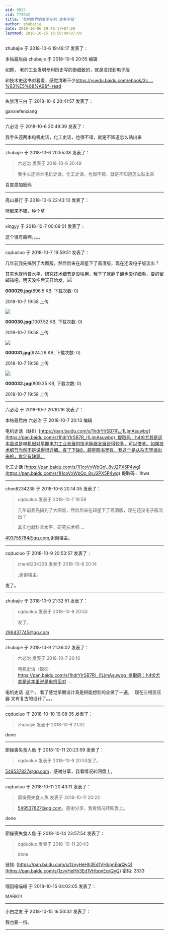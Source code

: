 ```yaml
---
aid: 9025
zid: 774942
title: '影响世界的发明专利 这书不错'
author: zhubajie
date: 2018-10-06 19:48:17+07:00
lastmod: 2018-10-15 16:50:00+07:00
---
```


zhubajie 于 2018-10-6 19:48:17 发表了：

本帖最后由 zhubajie 于 2018-10-6 20:55 编辑 

如题， 老的工业发明专利历史写的挺细致的，就是没找到电子版

和技术史这书对着看，感觉清晰不少[https://yuedu.baidu.com/ebook/3c ... %93%E5%88%A9&f=read](https://yuedu.baidu.com/ebook/3c4d61576ad97f192279168884868762caaebbc0?fr=aladdin&key=%E5%BD%B1%E5%93%8D%E4%B8%96%E7%95%8C%E7%9A%84%E5%8F%91%E6%98%8E%E4%B8%93%E5%88%A9&f=read)

---------

失禁泻三白 于 2018-10-6 20:41:57 发表了：

ganxiefenxiang

---------

六必治 于 2018-10-6 20:49:39 发表了：

我手头还两本电机史话，化工史话，也很不错，就是不知道怎么贴出来

---------

zhubajie 于 2018-10-6 20:55:08 发表了：

> 六必治 发表于 2018-10-6 20:49
> 
> 我手头还两本电机史话，化工史话，也很不错，就是不知道怎么贴出来



百度盘加密码

---------

高山景行 于 2018-10-6 22:43:10 发表了：

听起来不错，种个草

---------

xingyy 于 2018-10-7 00:09:01 发表了：

这个很有趣啊。。。。

---------

cqduoluo 于 2018-10-7 19:59:51 发表了：

几年前我先搞到了大图版，然后后来在超星下了高清版，现在还没电子版流出？

其实也就科普水平，研究技术细节是没啥用，我下了就翻了翻也没仔细看，要的留邮箱吧，明天没空后天开始发。![](https://cdn.jsdelivr.net/gh/lzjluzijie/beichao@main/static/img/195830dfy6xnwy6wfqxwzn.jpg)



**000029.jpg**(896.5 KB, 下载次数: 0)



2018-10-7 19:58 上传



![](https://cdn.jsdelivr.net/gh/lzjluzijie/beichao@main/static/img/195833e8w4wbfewhwywzrv.jpg)



**000030.jpg**(1007.52 KB, 下载次数: 0)



2018-10-7 19:58 上传



![](https://cdn.jsdelivr.net/gh/lzjluzijie/beichao@main/static/img/195836ddl3ea2qcwwsqff1.jpg)



**000031.jpg**(924.29 KB, 下载次数: 0)



2018-10-7 19:58 上传



![](https://cdn.jsdelivr.net/gh/lzjluzijie/beichao@main/static/img/195838ca88aaxb6ljr4bss.jpg)



**000032.jpg**(809.35 KB, 下载次数: 0)



2018-10-7 19:58 上传

---------

六必治 于 2018-10-7 20:10:16 发表了：

本帖最后由 六必治 于 2018-10-7 20:13 编辑 

电机史话（缺8）[https://pan.baidu.com/s/1hdrYIrSB7R\_j1LjmAsuwbg](https://pan.baidu.com/s/1hdrYIrSB7R_j1LjmAsuwbg)  提取码：h4t6尤其是这本虽说是电机但对早期电力工业发展的技术脉络发展说得较多，可以借鉴。如果技术细节当然不是说得很详细。查了下缺8，超星图书里有。我这个是从杂志里摘出来的，肯定有缺漏。

化工史话 [https://pan.baidu.com/s/1I1coVxWbQo\_8vJ2PX5P4wg](https://pan.baidu.com/s/1I1coVxWbQo_8vJ2PX5P4wg) 提取码：1hws

---------

chen8234238 于 2018-10-8 20:14:35 发表了：

> cqduoluo 发表于 2018-10-7 19:59
> 
> 几年前我先搞到了大图版，然后后来在超星下了高清版，现在还没电子版流出？
> 
> 其实也就科普水平，研究技术细 ...



[493755784@qq.com](mailto:493755784@qq.com),谢谢楼主。

---------

cqduoluo 于 2018-10-9 20:53:57 发表了：

> chen8234238 发表于 2018-10-8 20:14
> 
> ,谢谢楼主。



发了。

---------

zhubajie 于 2018-10-9 21:32:51 发表了：

> cqduoluo 发表于 2018-10-9 20:53
> 
> 发了。



[286437745@qq.com](mailto:286437745@qq.com)

---------

zhubajie 于 2018-10-9 21:36:02 发表了：

> 六必治 发表于 2018-10-7 20:10
> 
> 电机史话（缺8）https://pan.baidu.com/s/1hdrYIrSB7R\_j1LjmAsuwbg  提取码：h4t6尤其是这本虽说是电机但对 ...



电机史话  这个， 看了感觉早期设计真是把能想到的全做了一遍，  现在三相变压器 又有复古的设计了。。。

---------

cqduoluo 于 2018-10-10 19:08:35 发表了：

> zhubajie 发表于 2018-10-9 21:32



done

---------

節操喪失食人魚 于 2018-10-11 20:23:59 发表了：

> cqduoluo 发表于 2018-10-9 20:53发了。



549537827@qq.com，感谢分享，我看情况转网盘上。

---------

cqduoluo 于 2018-10-11 20:43:11 发表了：

> 節操喪失食人魚 发表于 2018-10-11 20:23
> 
> 549537827@qq.com，感谢分享，我看情况转网盘上。



done

---------

節操喪失食人魚 于 2018-10-14 23:57:54 发表了：

> cqduoluo 发表于 2018-10-11 20:43
> 
> done



链接: [https://pan.baidu.com/s/1zvyHeHh3Ed1VHbpnEqrQyQ](https://pan.baidu.com/s/1zvyHeHh3Ed1VHbpnEqrQyQ) 密码: 2333

---------

缅因喵喵喵 于 2018-10-15 04:02:05 发表了：

MARK!!!

---------

小白之友 于 2018-10-15 16:50:32 发表了：

我也要一份。

---------

